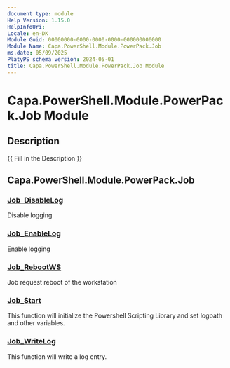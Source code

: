 ```yaml
---
document type: module
Help Version: 1.15.0
HelpInfoUri: 
Locale: en-DK
Module Guid: 00000000-0000-0000-0000-000000000000
Module Name: Capa.PowerShell.Module.PowerPack.Job
ms.date: 05/09/2025
PlatyPS schema version: 2024-05-01
title: Capa.PowerShell.Module.PowerPack.Job Module
---
```


# Capa.PowerShell.Module.PowerPack.Job Module

## Description

{{ Fill in the Description }}

## Capa.PowerShell.Module.PowerPack.Job

### [Job_DisableLog](Job_DisableLog.md)

Disable logging

### [Job_EnableLog](Job_EnableLog.md)

Enable logging

### [Job_RebootWS](Job_RebootWS.md)

Job request reboot of the workstation

### [Job_Start](Job_Start.md)

This function will initialize the Powershell Scripting Library and set logpath and other variables.

### [Job_WriteLog](Job_WriteLog.md)

This function will write a log entry.

